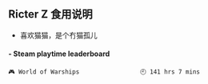 ## Ricter Z 食用说明
- 喜欢猫猫，是个冇猫孤儿

<!-- steam-box start -->
#### - Steam playtime leaderboard
```text
🎮 World of Warships                 🕘 141 hrs 7 mins
```
<!-- Powered by https://github.com/YouEclipse/steam-box . -->
<!-- steam-box end -->

